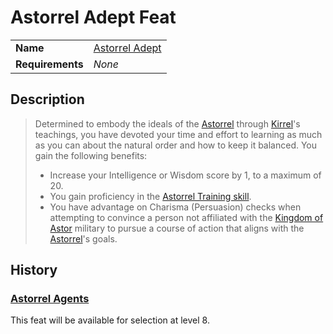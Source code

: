 # Astorrel Adept Feat

| | |
| --- | --- | 
| **Name** | [Astorrel Adept](https://www.dndbeyond.com/feats/549812-astorrel-adept) | feat.1
| **Requirements** | *None* |

## Description

> Determined to embody the ideals of the [Astorrel](../../organisations/astorrel/astorrel.md) through [Kirrel](../../gods/deities/kirrel.md)'s teachings, you have devoted your time and effort to learning as much as you can about the natural order and how to keep it balanced. You gain the following benefits:
>
> - Increase your Intelligence or Wisdom score by 1, to a maximum of 20.
> - You gain proficiency in the [Astorrel Training skill](../skills/astorrel-training.md).
> - You have advantage on Charisma (Persuasion) checks when attempting to convince a person not affiliated with the [Kingdom of Astor](../../civilisations/kingdom-of-astor/kingdom-of-astor.md) military to pursue a course of action that aligns with the [Astorrel](../../organisations/astorrel/astorrel.md)'s goals.

## History

### [Astorrel Agents](../../campaigns/astorrel-agents.md)

This feat will be available for selection at level 8.
